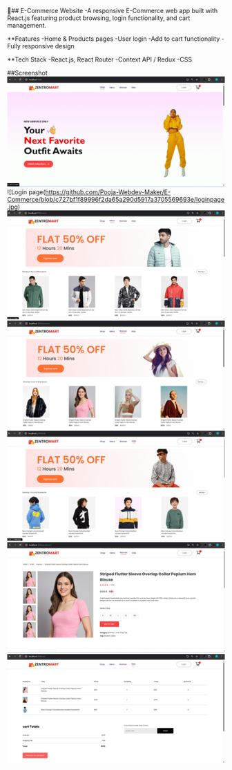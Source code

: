 
🛒## E-Commerce Website
-A responsive E-Commerce web app built with React.js featuring product browsing, login functionality, and cart management.

**Features
-Home & Products pages
-User login
-Add to cart functionality
-Fully responsive design

**Tech Stack
-React.js, React Router
-Context API / Redux
-CSS

##Screenshot
![Home Page](https://github.com/Pooja-Webdev-Maker/E-Commerce/blob/beca6adcb919d719b95e10605ceeeef58b1c0395/home.jpg)
![Login page(https://github.com/Pooja-Webdev-Maker/E-Commerce/blob/c727bf1f89996f2da65a290d5917a3705569693e/loginpage.jpg)
![Men's Page](https://github.com/Pooja-Webdev-Maker/E-Commerce/blob/c727bf1f89996f2da65a290d5917a3705569693e/men's-product-page.jpg)
![women's page](https://github.com/Pooja-Webdev-Maker/E-Commerce/blob/c727bf1f89996f2da65a290d5917a3705569693e/women's-product-page.jpg)
![kids page](https://github.com/Pooja-Webdev-Maker/E-Commerce/blob/c727bf1f89996f2da65a290d5917a3705569693e/kids-product-page.jpg)
![addto cart product page](https://github.com/Pooja-Webdev-Maker/E-Commerce/blob/c727bf1f89996f2da65a290d5917a3705569693e/addtocart-product.jpg)
![add to cart page](https://github.com/Pooja-Webdev-Maker/E-Commerce/blob/c727bf1f89996f2da65a290d5917a3705569693e/addtocart.jpg)















